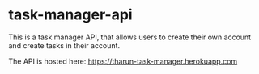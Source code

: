 # task-manager-api

This is a task manager API, that allows users to create their own account and create tasks in their account.

The API is hosted here: https://tharun-task-manager.herokuapp.com
